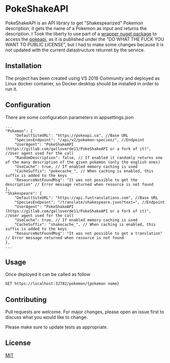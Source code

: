 # PokeShakeAPI

PokeShakeAPI is an API library to get "Shakespearized" Pokemon description; it gets the name of a Pokemon as input and returns the description.
I Took the liberty to use part of a [wrapper nuget package](https://gitlab.com/PoroCYon/PokeApi.NET) to access the [pokeapi](https://pokeapi.co/), as it is published under the "DO WHAT THE FUCK YOU WANT TO PUBLIC LICENSE", but I had to make some changes because it is not updated with the current datastructure returnet by the service.

## Installation

The project has been created using VS 2019 Community and deployed as Linux docker container, so Docker desktop should be installed in order to run it.

## Configuration

There are some configuration parameters in appsettings.json

```jsonc
...
"Pokemon": {
    "DefaultSiteURL": "https://pokeapi.co", //Base URL
    "SpeciesEndpoint": "/api/v2/pokemon-species/", //Endpoint
    "UserAgent": "PokeShakeAPI (https://gitlab.com/galloverde11/PokeShakeAPI or a fork of it)", //User agent used for the call
    "RandomDescription": false, // If enabled it randomly returns one of the many description of the given pokemon (only the english ones)
    "UseCache": true, // If enabled memory caching is used
    "CacheSuffix": "pokecache_", // When caching is enabled, this suffix is added to the keys
    "ResourceNotFoundMsg": "It was not possible to get the description" // Error message returned when resource is not found
},
"Shakespeare": {
    "DefaultSiteURL": "https://api.funtranslations.com", //Base URL
    "SpeciesEndpoint": "/translate/shakespeare.json?text=", //Endpoint
    "UserAgent": "PokeShakeAPI (https://gitlab.com/galloverde11/PokeShakeAPI or a fork of it)", //User agent used for the call
    "UseCache": true, // If enabled memory caching is used
    "CacheSuffix": "shakecache_", // When caching is enabled, this suffix is added to the keys
    "ResourceNotFoundMsg": "It was not possible to get a translation" // Error message returned when resource is not found
},
...
```

## Usage

Once deployed it can be called as follow 

```bash
GET https://localhost:32782/pokemon/{pokemon name}
```

## Contributing
Pull requests are welcome. For major changes, please open an issue first to discuss what you would like to change.

Please make sure to update tests as appropriate.

## License
[MIT](https://choosealicense.com/licenses/mit/)
